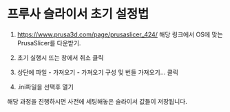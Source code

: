# 프루사 슬라이서 초기 설정법

1. https://www.prusa3d.com/page/prusaslicer_424/ 해당 링크에서 OS에 맞는 PrusaSlicer를 다운받기.

2. 초기 실행시 뜨는 창에서 취소 클릭

3. 상단에 파일 - 가져오기 - 가져오기 구성 및 번들 가져오기... 클릭

4. .ini파일을 선택후 열기

해당 과정을 진행하시면 사전에 세팅해놓은 슬라이서 값들이 저장됩니다.